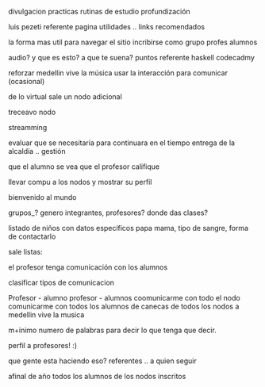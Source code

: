 divulgacion
practicas
rutinas de estudio
profundización


luis pezeti referente pagina
utilidades .. links recomendados

la forma mas util para navegar el sitio
incribirse como grupo
profes
alumnos

audio? y que es esto? a que te suena?  puntos
referente haskell codecadmy

reforzar medellin vive la música  usar la interacción para comunicar (ocasional)

de lo virtual sale un nodo adicional

treceavo nodo

streamming

evaluar que se necesitaría para continuara en el tiempo entrega de la alcaldía .. gestión

que el alumno se vea
que el profesor califique


llevar compu a los nodos y mostrar su perfil 


bienvenido al mundo

grupos_?  genero integrantes,
profesores? donde das clases?

listado de niños con datos específicos
papa mama, tipo de sangre,
forma de contactarlo

sale listas:

el profesor tenga comunicación con los alumnos

clasificar tipos de comunicacion

Profesor - alumno
profesor - alumnos
coomunicarme con todo el nodo
comunicarme con todos los alumnos de canecas de todos los nodos
a medellin vive la musica

m+inimo numero de palabras para decir lo que tenga que decir.

perfil a profesores! :)

que gente esta haciendo eso?
referentes .. a quien seguir

afinal de año todos los alumnos de los nodos inscritos

